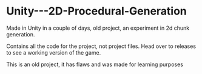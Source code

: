 # Unity---2D-Procedural-Generation
Made in Unity in a couple of days, old project, an experiment in 2d chunk generation.

Contains all the code for the project, not project files. Head over to releases to see a working version of the game.

This is an old project, it has flaws and was made for learning purposes

